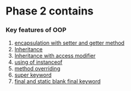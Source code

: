 # Phase 2 contains 

### Key features of OOP


1.  [encapsulation with setter and getter method]()
2.  [Inheritance]()
3.  [Inheritance with access modifier]()
4.  [using of instanceof ]()
5.  [method overriding]()
6.  [super keyword]()
7.  [final and static blank final keyword]()